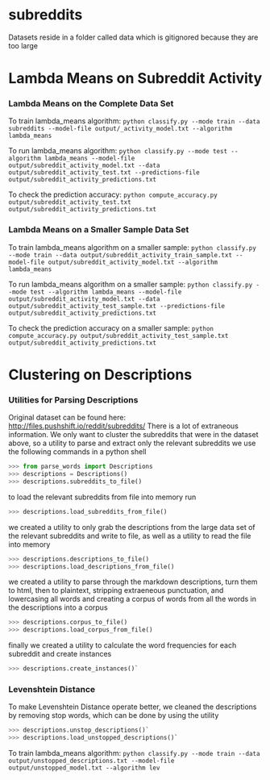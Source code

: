 # subreddits

Datasets reside in a folder called data which is gitignored because they are too large

# Lambda Means on Subreddit Activity

### Lambda Means on the Complete Data Set
To train lambda_means algorithm:
`python classify.py --mode train --data subreddits --model-file output/_activity_model.txt --algorithm lambda_means`

To run lambda_means algorithm:
`python classify.py --mode test --algorithm lambda_means --model-file output/subreddit_activity_model.txt --data output/subreddit_activity_test.txt --predictions-file output/subreddit_activity_predictions.txt`

To check the prediction accuracy:
`python compute_accuracy.py output/subreddit_activity_test.txt output/subreddit_activity_predictions.txt`

### Lambda Means on a Smaller Sample Data Set
To train lambda_means algorithm on a smaller sample:
`python classify.py --mode train --data output/subreddit_activity_train_sample.txt --model-file output/subreddit_activity_model.txt --algorithm lambda_means`

To run lambda_means algorithm on a smaller sample:
`python classify.py --mode test --algorithm lambda_means --model-file output/subreddit_activity_model.txt --data output/subreddit_activity_test_sample.txt --predictions-file output/subreddit_activity_predictions.txt`

To check the prediction accuracy on a smaller sample:
`python compute_accuracy.py output/subreddit_activity_test_sample.txt output/subreddit_activity_predictions.txt`

# Clustering on Descriptions

### Utilities for Parsing Descriptions
Original dataset can be found here: http://files.pushshift.io/reddit/subreddits/
There is a lot of extraneous information.  We only want to cluster the subreddits that were in the dataset above, so a utility to parse and extract only the relevant subreddits we use the following commands in a python shell
```python
>>> from parse_words import Descriptions
>>> descriptions = Descriptions()
>>> descriptions.subreddits_to_file()
```

to load the relevant subreddits from file into memory run
```python
>>> descriptions.load_subreddits_from_file()
```

we created a utility to only grab the descriptions from the large data set of the relevant subreddits and write to file, as well as a utility to read the file into memory
```python
>>> descriptions.descriptions_to_file()
>>> descriptions.load_descriptions_from_file()
```

we created a utility to parse through the markdown descriptions, turn them to html, then to plaintext, stripping extraeneous punctuation, and lowercasing all words and creating a corpus of words from all the words in the descriptions into a corpus
```python
>>> descriptions.corpus_to_file()
>>> descriptions.load_corpus_from_file()
```

finally we created a utility to calculate the word frequencies for each subreddit and create instances
```python
>>> descriptions.create_instances()`
```

### Levenshtein Distance
To make Levenshtein Distance operate better, we cleaned the descriptions by removing stop words, which can be done by using the utility 
```python
>>> descriptions.unstop_descriptions()`
>>> descriptions.load_unstopped_descriptions()`
```

To train lambda_means algorithm:
`python classify.py --mode train --data output/unstopped_descriptions.txt --model-file output/unstopped_model.txt --algorithm lev`
